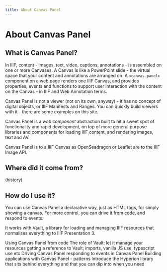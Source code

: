 ```yaml
---
title: About Canvas Panel
---
```


# About Canvas Panel

## What is Canvas Panel? 

In IIIF, content - images, text, video, captions, annotations - is assembled on one or more Canvases. A Canvas is like a PowerPoint slide - the virtual space that your content and annotations are arranged on. A `<canvas-panel>` component on a web page renders one IIIF Canvas, and provides properties, events and functions to support user interaction with the content on the Canvas - in IIIF and Web Annotation terms.

Canvas Panel is not a viewer (not on its own, anyway) - it has no concept of digital objects, or IIIF Manifests and Ranges. You can quickly build viewers with it - there are some examples on this site. 

Canvas Panel is a _web component_ abstraction built to hit a sweet spot of functionality and rapid development, on top of more general purpose libraries and components for loading IIIF content, and rendering images, text and AV.

Canvas Panel is to a IIIF Canvas as OpenSeadragon or Leaflet are to the IIIF Image API.

## Where did it come from?

(history)

## How do I use it?

You can use Canvas Panel a declarative way, just as HTML tags, for simply showing a canvas. For more control, you can drive it from code, and respond to events.

It works with Vault, a library for loading and managing IIIF resources that normalises everything to IIIF Presentation 3.

Using Canvas Panel from code
The role of Vault: let it manage your resources
getting a reference to Vault; imports, vanilla JS use, typescript use etc
Driving Canvas Panel
responding to events in Canvas Panel
Building applications with Canvas Panel - patterns
Introduce the Hyperion library that sits behind everything and that you can dip into when you need